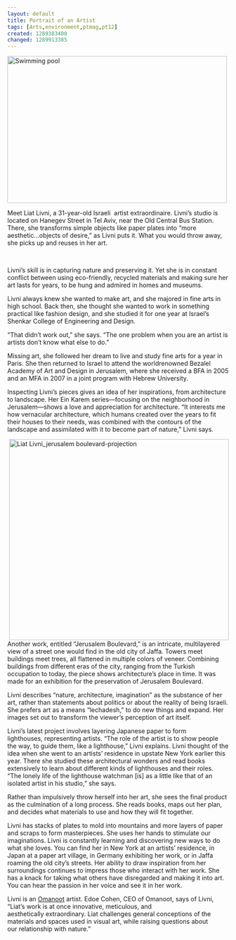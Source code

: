 ```yaml
---
layout: default
title: Portrait of an Artist 
tags: [Arts,environment,ptmag,pt12]
created: 1289383400
changed: 1289913385
---
```

<p><a title="Swimming pool by PresenTense Group, on Flickr" href="http://www.flickr.com/photos/presentensegroup/5119366724/"><img width="500" height="334" alt="Swimming pool" src="http://farm2.static.flickr.com/1127/5119366724_da6f47974c.jpg" /></a></p>
<p>
<meta http-equiv="Content-Type" content="text/html; charset=UTF-8">
<meta http-equiv="Content-Style-Type" content="text/css">
<title></title>
<meta name="Generator" content="Cocoa HTML Writer">
<meta name="CocoaVersion" content="1038.32"> <style type="text/css">
p.p1 {margin: 0.0px 0.0px 0.0px 0.0px; font: 9.5px Times}
</style> Meet Liat Livni, a 31-year-old Israeli&nbsp;</meta>
</meta>
</meta>
</meta>
artist extraordinaire. Livni&rsquo;s studio&nbsp;is located on Hanegev Street in&nbsp;Tel Aviv, near the Old Central Bus&nbsp;Station. There, she transforms simple objects&nbsp;like paper plates into &ldquo;more aesthetic&hellip;objects&nbsp;of desire,&rdquo; as Livni puts it. What you would&nbsp;throw away, she picks up and reuses in her art.</p>
<p>&nbsp;</p>
<p>Livni&rsquo;s skill is in capturing nature and&nbsp;preserving it. Yet she is in constant conflict&nbsp;between using eco-friendly, recycled materials&nbsp;and making sure her art lasts for years, to be&nbsp;hung and admired in homes and museums.</p>
<p>Livni always knew she wanted to make&nbsp;art, and she majored in fine arts in high school.&nbsp;Back then, she thought she wanted to work in&nbsp;something practical like fashion design, and&nbsp;she studied it for one year at Israel&rsquo;s Shenkar&nbsp;College of Engineering and Design.</p>
<p>&ldquo;That didn&rsquo;t work out,&rdquo; she says. &ldquo;The one&nbsp;problem when you are an artist is artists don&rsquo;t&nbsp;know what else to do.&rdquo;</p>
<p>Missing art, she followed her dream to&nbsp;live and study fine arts for a year in Paris. She&nbsp;then returned to Israel to attend the worldrenowned&nbsp;Bezalel Academy of Art and Design&nbsp;in Jerusalem, where she received a BFA in&nbsp;2005 and an MFA in 2007 in a joint program&nbsp;with Hebrew University.</p>
<p>Inspecting Livni&rsquo;s pieces gives an idea&nbsp;of her inspirations, from architecture to&nbsp;landscape. Her Ein Karem series&mdash;focusing on&nbsp;the neighborhood in Jerusalem&mdash;shows a love&nbsp;and appreciation for architecture. &ldquo;It interests&nbsp;me how vernacular architecture, which&nbsp;humans created over the years to fit their&nbsp;houses to their needs, was combined with the&nbsp;contours of the landscape and assimilated with&nbsp;it to become part of nature,&rdquo; Livni says.</p>
<p><a title="Liat Livni_jerusalem boulevard-projection by PresenTense Group, on Flickr" href="http://www.flickr.com/photos/presentensegroup/5118765545/"><img width="500" height="457" align="right" alt="Liat Livni_jerusalem boulevard-projection" src="http://farm5.static.flickr.com/4151/5118765545_4488ebc613.jpg" /></a></p>
<p>Another work, entitled &ldquo;Jerusalem&nbsp;Boulevard,&rdquo; is an intricate, multilayered view&nbsp;of a street one would find in the old city of&nbsp;Jaffa. Towers meet buildings meet trees,&nbsp;all flattened in multiple colors of veneer.&nbsp;Combining buildings from different eras of&nbsp;the city, ranging from the Turkish occupation&nbsp;to today, the piece shows architecture&rsquo;s place&nbsp;in time. It was made for an exhibition for the&nbsp;preservation of Jerusalem Boulevard.</p>
<p>Livni describes &ldquo;nature, architecture,&nbsp;imagination&rdquo; as the substance of her art,&nbsp;rather than statements about politics or about&nbsp;the reality of being Israeli. She prefers art as&nbsp;a means &ldquo;lechadesh,&rdquo; to do new things and&nbsp;expand. Her images set out to transform the&nbsp;viewer&rsquo;s perception of art itself.</p>
<p>Livni&rsquo;s latest project involves layering&nbsp;Japanese paper to form lighthouses,&nbsp;representing artists. &ldquo;The role of the artist is&nbsp;to show people the way, to guide them, like a&nbsp;lighthouse,&rdquo; Livni explains. Livni thought of&nbsp;the idea when she went to an artists&rsquo; residence&nbsp;in upstate New York earlier this year. There&nbsp;she studied these architectural wonders and&nbsp;read books extensively to learn about different&nbsp;kinds of lighthouses and their roles. &ldquo;The&nbsp;lonely life of the lighthouse watchman [is]&nbsp;as a little like that of an isolated artist in his&nbsp;studio,&rdquo; she says.</p>
<p>Rather than impulsively throw herself&nbsp;into her art, she sees the final product as&nbsp;the culmination of a long process. She reads&nbsp;books, maps out her plan, and decides what&nbsp;materials to use and how they will fit together.</p>
<p>Livni has stacks of plates to mold into&nbsp;mountains and more layers of paper and&nbsp;scraps to form masterpieces. She uses her&nbsp;hands to stimulate our imaginations. Livni&nbsp;is constantly learning and discovering new&nbsp;ways to do what she loves. You can find her&nbsp;in New York at an artists&rsquo; residence, in Japan&nbsp;at a paper art village, in Germany exhibiting&nbsp;her work, or in Jaffa roaming the old city&rsquo;s&nbsp;streets. Her ability to draw inspiration from&nbsp;her surroundings continues to impress those&nbsp;who interact with her work. She has a knack&nbsp;for taking what others have disregarded and&nbsp;making it into art. You can hear the passion in&nbsp;her voice and see it in her work.</p>
<p>Livni is an <a href="http://blog.omanoot.com">Omanoot</a> artist. Edoe Cohen, CEO of&nbsp;Omanoot, says of Livni, &ldquo;Liat&rsquo;s work is at&nbsp;once innovative, meticulous, and aesthetically&nbsp;extraordinary. Liat challenges general&nbsp;conceptions of the materials and spaces used&nbsp;in visual art, while raising questions about our&nbsp;relationship with nature.&rdquo;</p>
<p>&nbsp;</p>